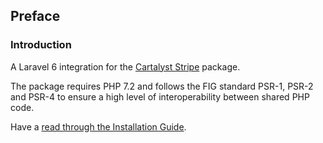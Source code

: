 ## Preface

### Introduction

A Laravel 6 integration for the [Cartalyst Stripe](https://cartalyst.com/manual/stripe/2.0) package.

The package requires PHP 7.2 and follows the FIG standard PSR-1, PSR-2 and PSR-4 to ensure a high level of interoperability between shared PHP code.

Have a [read through the Installation Guide](#installation).
